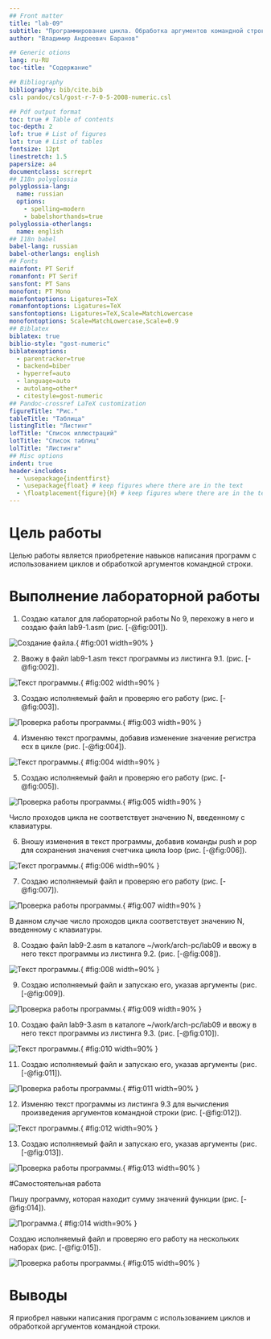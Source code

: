 ```yaml
---
## Front matter
title: "lab-09"
subtitle: "Программирование цикла. Обработка аргументов командной строки."
author: "Владимир Андреевич Баранов"

## Generic otions
lang: ru-RU
toc-title: "Содержание"

## Bibliography
bibliography: bib/cite.bib
csl: pandoc/csl/gost-r-7-0-5-2008-numeric.csl

## Pdf output format
toc: true # Table of contents
toc-depth: 2
lof: true # List of figures
lot: true # List of tables
fontsize: 12pt
linestretch: 1.5
papersize: a4
documentclass: scrreprt
## I18n polyglossia
polyglossia-lang:
  name: russian
  options:
	- spelling=modern
	- babelshorthands=true
polyglossia-otherlangs:
  name: english
## I18n babel
babel-lang: russian
babel-otherlangs: english
## Fonts
mainfont: PT Serif
romanfont: PT Serif
sansfont: PT Sans
monofont: PT Mono
mainfontoptions: Ligatures=TeX
romanfontoptions: Ligatures=TeX
sansfontoptions: Ligatures=TeX,Scale=MatchLowercase
monofontoptions: Scale=MatchLowercase,Scale=0.9
## Biblatex
biblatex: true
biblio-style: "gost-numeric"
biblatexoptions:
  - parentracker=true
  - backend=biber
  - hyperref=auto
  - language=auto
  - autolang=other*
  - citestyle=gost-numeric
## Pandoc-crossref LaTeX customization
figureTitle: "Рис."
tableTitle: "Таблица"
listingTitle: "Листинг"
lofTitle: "Список иллюстраций"
lotTitle: "Список таблиц"
lolTitle: "Листинги"
## Misc options
indent: true
header-includes:
  - \usepackage{indentfirst}
  - \usepackage{float} # keep figures where there are in the text
  - \floatplacement{figure}{H} # keep figures where there are in the text
---
```


# Цель работы

Целью работы является приобретение навыков написания программ с использованием циклов и
обработкой аргументов командной строки.

# Выполнение лабораторной работы

1. Создаю каталог для лабораторной работы No 9, перехожу в него и создаю файл lab9-1.asm (рис. [-@fig:001]).

![Создание файла.](image/01.png){ #fig:001 width=90% }

2. Ввожу в файл lab9-1.asm текст программы из листинга 9.1. (рис. [-@fig:002]).

![Текст программы.](image/02.png){ #fig:002 width=90% }

3. Создаю исполняемый файл и проверяю его работу (рис. [-@fig:003]).

![Проверка работы программы.](image/03.png){ #fig:003 width=90% }

4.  Изменяю текст программы, добавив изменение значение регистра ecx в цикле (рис. [-@fig:004]).

![Текст программы.](image/04.png){ #fig:004 width=90% }

5. Создаю исполняемый файл и проверяю его работу (рис. [-@fig:005]).

![Проверка работы программы.](image/05.png){ #fig:005 width=90% }

Число проходов цикла не соответствует значению N, введенному с клавиатуры.

6. Вношу изменения в текст программы, добавив команды push и pop для сохранения значения счетчика цикла loop (рис. [-@fig:006]).

![Текст программы.](image/06.png){ #fig:006 width=90% }

7. Создаю исполняемый файл и проверяю его работу (рис. [-@fig:007]).
 
 ![Проверка работы программы.](image/07.png){ #fig:007 width=90% }
 
В данном случае число проходов цикла соответствует значению N, введенному с клавиатуры.

8. Создаю файл lab9-2.asm в каталоге ~/work/arch-pc/lab09 и ввожу в него текст программы из листинга 9.2. (рис. [-@fig:008]).

![Текст программы.](image/08.png){ #fig:008 width=90% }

9. Создаю исполняемый файл и запускаю его, указав аргументы (рис. [-@fig:009]).

![Проверка работы программы.](image/09.png){ #fig:009 width=90% }

10. Создаю файл lab9-3.asm в каталоге ~/work/arch-pc/lab09 и ввожу в него текст программы из листинга 9.3. (рис. [-@fig:010]).

![Текст программы.](image/10.png){ #fig:010 width=90% }

11. Создаю исполняемый файл и запускаю его, указав аргументы (рис. [-@fig:011]).

![Проверка работы программы.](image/11.png){ #fig:011 width=90% }

12. Изменяю текст программы из листинга 9.3 для вычисления произведения аргументов командной строки (рис. [-@fig:012]).

![Текст программы.](image/12.png){ #fig:012 width=90% }

13.  Создаю исполняемый файл и запускаю его, указав аргументы (рис. [-@fig:013]).

![Проверка работы программы.](image/13.png){ #fig:013 width=90% }

#Самостоятельная работа

Пишу программу, которая находит сумму значений функции (рис. [-@fig:014]).

![Программа.](image/14.png){ #fig:014 width=90% }

Создаю исполняемый файл и проверяю его работу на нескольких наборах (рис. [-@fig:015]).

![Проверка работы программы.](image/15.png){ #fig:015 width=90% }

# Выводы

Я приобрел навыки написания программ с использованием циклов и обработкой аргументов командной строки.

